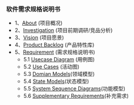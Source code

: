 ### 软件需求规格说明书
* 1、[About](UML/report/documents/01-about.md)  (项目概况)
* 2、[Investigation](report/documents/03-investigation.md) (项目前期调研/竞品分析)
* 3、[Vision](report/documents/04-vision.md) (项目愿景)
* 4、[Product Backlog](report/documents/05-product_backlog.md) (产品特性库)
* 5、[Requirement]() (需求规格说明书)
  * 5.1  [Usecase Diagram](report/documents/UsercaseDiagram/Usercase_Diagram.md) (用例图)
  * 5.2  [Use Cases](report/documents/UseCases/UseCase.md) (活动图)
  * 5.3  [Domian Models](report/documents/Domain_Model/Domain_Model.md)(领域模型)
  * 5.4  [State Models](report/documents/State_Models/State_Models.md)(状态模型)
  * 5.5 [System Sequence Diagrams](report/documents/System_Sequence_Diagram/System_Sequence_Diagram.md)(功能模型)
  * 5.6 [Supplementary Requirements](report/documents/6.6-supplementary_requirements.md)(补充需求)
